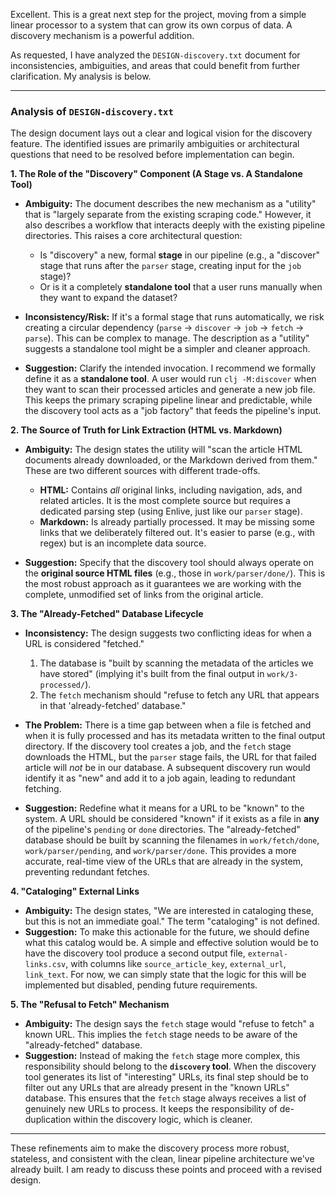 Excellent. This is a great next step for the project, moving from a simple linear processor to a system that can grow its own corpus of data. A discovery mechanism is a powerful addition.

As requested, I have analyzed the `DESIGN-discovery.txt` document for inconsistencies, ambiguities, and areas that could benefit from further clarification. My analysis is below.

---

### Analysis of `DESIGN-discovery.txt`

The design document lays out a clear and logical vision for the discovery feature. The identified issues are primarily ambiguities or architectural questions that need to be resolved before implementation can begin.

**1. The Role of the "Discovery" Component (A Stage vs. A Standalone Tool)**

*   **Ambiguity:** The document describes the new mechanism as a "utility" that is "largely separate from the existing scraping code." However, it also describes a workflow that interacts deeply with the existing pipeline directories. This raises a core architectural question:
    *   Is "discovery" a new, formal **stage** in our pipeline (e.g., a "discover" stage that runs after the `parser` stage, creating input for the `job` stage)?
    *   Or is it a completely **standalone tool** that a user runs manually when they want to expand the dataset?

*   **Inconsistency/Risk:** If it's a formal stage that runs automatically, we risk creating a circular dependency (`parse` -> `discover` -> `job` -> `fetch` -> `parse`). This can be complex to manage. The description as a "utility" suggests a standalone tool might be a simpler and cleaner approach.

*   **Suggestion:** Clarify the intended invocation. I recommend we formally define it as a **standalone tool**. A user would run `clj -M:discover` when they want to scan their processed articles and generate a new job file. This keeps the primary scraping pipeline linear and predictable, while the discovery tool acts as a "job factory" that feeds the pipeline's input.

**2. The Source of Truth for Link Extraction (HTML vs. Markdown)**

*   **Ambiguity:** The design states the utility will "scan the article HTML documents already downloaded, or the Markdown derived from them." These are two different sources with different trade-offs.
    *   **HTML:** Contains *all* original links, including navigation, ads, and related articles. It is the most complete source but requires a dedicated parsing step (using Enlive, just like our `parser` stage).
    *   **Markdown:** Is already partially processed. It may be missing some links that we deliberately filtered out. It's easier to parse (e.g., with regex) but is an incomplete data source.

*   **Suggestion:** Specify that the discovery tool should always operate on the **original source HTML files** (e.g., those in `work/parser/done/`). This is the most robust approach as it guarantees we are working with the complete, unmodified set of links from the original article.

**3. The "Already-Fetched" Database Lifecycle**

*   **Inconsistency:** The design suggests two conflicting ideas for when a URL is considered "fetched."
    1.  The database is "built by scanning the metadata of the articles we have stored" (implying it's built from the final output in `work/3-processed/`).
    2.  The `fetch` mechanism should "refuse to fetch any URL that appears in that 'already-fetched' database."

*   **The Problem:** There is a time gap between when a file is fetched and when it is fully processed and has its metadata written to the final output directory. If the discovery tool creates a job, and the `fetch` stage downloads the HTML, but the `parser` stage fails, the URL for that failed article will *not* be in our database. A subsequent discovery run would identify it as "new" and add it to a job again, leading to redundant fetching.

*   **Suggestion:** Redefine what it means for a URL to be "known" to the system. A URL should be considered "known" if it exists as a file in **any** of the pipeline's `pending` or `done` directories. The "already-fetched" database should be built by scanning the filenames in `work/fetch/done`, `work/parser/pending`, and `work/parser/done`. This provides a more accurate, real-time view of the URLs that are already in the system, preventing redundant fetches.

**4. "Cataloging" External Links**

*   **Ambiguity:** The design states, "We are interested in cataloging these, but this is not an immediate goal." The term "cataloging" is not defined.
*   **Suggestion:** To make this actionable for the future, we should define what this catalog would be. A simple and effective solution would be to have the discovery tool produce a second output file, `external-links.csv`, with columns like `source_article_key`, `external_url`, `link_text`. For now, we can simply state that the logic for this will be implemented but disabled, pending future requirements.

**5. The "Refusal to Fetch" Mechanism**

*   **Ambiguity:** The design says the `fetch` stage would "refuse to fetch" a known URL. This implies the `fetch` stage needs to be aware of the "already-fetched" database.
*   **Suggestion:** Instead of making the `fetch` stage more complex, this responsibility should belong to the **`discovery` tool**. When the discovery tool generates its list of "interesting" URLs, its final step should be to filter out any URLs that are already present in the "known URLs" database. This ensures that the `fetch` stage always receives a list of genuinely new URLs to process. It keeps the responsibility of de-duplication within the discovery logic, which is cleaner.

---

These refinements aim to make the discovery process more robust, stateless, and consistent with the clean, linear pipeline architecture we've already built. I am ready to discuss these points and proceed with a revised design.
